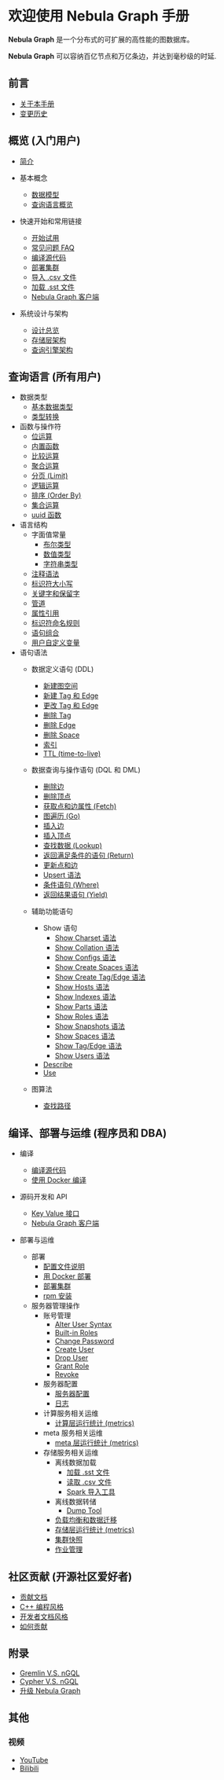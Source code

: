 # 欢迎使用 Nebula Graph 手册

**Nebula Graph** 是一个分布式的可扩展的高性能的图数据库。

**Nebula Graph** 可以容纳百亿节点和万亿条边，并达到毫秒级的时延.

## 前言

* [关于本手册](0.about-this-manual.md)
* [变更历史](CHANGELOG.md)

## 概览 (入门用户)

* [简介](1.overview/0.introduction.md)
* 基本概念
  * [数据模型](1.overview/1.concepts/1.data-model.md)
  * [查询语言概览](1.overview/1.concepts/2.nGQL-overview.md)
* 快速开始和常用链接
  * [开始试用](1.overview/2.quick-start/1.get-started.md)
  * [常见问题 FAQ](1.overview/2.quick-start/2.FAQ.md)
  * [编译源代码](3.build-develop-and-administration/1.build/1.build-source-code.md)
  * [部署集群](3.build-develop-and-administration/3.deploy-and-administrations/deployment/deploy-cluster.md)
  * [导入 .csv 文件](3.build-develop-and-administration/3.deploy-and-administrations/server-administration/storage-service-administration/data-import/import-csv-file.md)
  * [加载 .sst 文件](3.build-develop-and-administration/3.deploy-and-administrations/server-administration/storage-service-administration/data-import/download-and-ingest-sst-file.md)
  * [Nebula Graph 客户端](1.overview/2.quick-start/3.supported-clients.md)

* 系统设计与架构
  * [设计总览](1.overview/3.design-and-architecture/1.design-and-architecture.md)
  * [存储层架构](1.overview/3.design-and-architecture/2.storage-design.md)
  * [查询引擎架构](1.overview/3.design-and-architecture/3.query-engine.md)

## 查询语言 (所有用户)

* 数据类型
  * [基本数据类型](2.query-language/1.data-types/data-types.md)
  * [类型转换](2.query-language/1.data-types/type-conversion.md)
* 函数与操作符
  * [位运算](2.query-language/2.functions-and-operators/bitwise-operators.md)
  * [内置函数](2.query-language/2.functions-and-operators/built-in-functions.md)
  * [比较运算](2.query-language/2.functions-and-operators/comparison-functions-and-operators.md)
  * [聚合运算](2.query-language/2.functions-and-operators/group-by-function.md)
  * [分页 (Limit)](2.query-language/2.functions-and-operators/limit-syntax.md)
  * [逻辑运算](2.query-language/2.functions-and-operators/logical-operators.md)
  * [排序 (Order By)](2.query-language/2.functions-and-operators/order-by-function.md)
  * [集合运算](2.query-language/2.functions-and-operators/set-operations.md)
  * [uuid 函数](2.query-language/2.functions-and-operators/uuid.md)
* 语言结构
  * 字面值常量
    * [布尔类型](2.query-language/3.language-structure/literal-values/boolean-literals.md)
    * [数值类型](2.query-language/3.language-structure/literal-values/numeric-literals.md)
    * [字符串类型](2.query-language/3.language-structure/literal-values/string-literals.md)
  * [注释语法](2.query-language/3.language-structure/comment-syntax.md)
  * [标识符大小写](2.query-language/3.language-structure/identifier-case-sensitivity.md)
  * [关键字和保留字](2.query-language/3.language-structure/keywords-and-reserved-words.md)
  * [管道](2.query-language/3.language-structure/pipe-syntax.md)
  * [属性引用](2.query-language/3.language-structure/property-reference.md)
  * [标识符命名规则](2.query-language/3.language-structure/schema-object-names.md)
  * [语句组合](2.query-language/3.language-structure/statement-composition.md)
  * [用户自定义变量](2.query-language/3.language-structure/user-defined-variables.md)
* 语句语法
  * 数据定义语句 (DDL)
    * [新建图空间](2.query-language/4.statement-syntax/1.data-definition-statements/create-space-syntax.md)
    * [新建 Tag 和 Edge](2.query-language/4.statement-syntax/1.data-definition-statements/create-tag-edge-syntax.md)
    * [更改 Tag 和 Edge](2.query-language/4.statement-syntax/1.data-definition-statements/alter-tag-edge-syntax.md)
    * [删除 Tag](2.query-language/4.statement-syntax/1.data-definition-statements/drop-tag-syntax.md)
    * [删除 Edge](2.query-language/4.statement-syntax/1.data-definition-statements/drop-edge-syntax.md)
    * [删除 Space](2.query-language/4.statement-syntax/1.data-definition-statements/drop-space-syntax.md)
    * [索引](2.query-language/4.statement-syntax/1.data-definition-statements/index.md)
    * [TTL (time-to-live)](2.query-language/4.statement-syntax/1.data-definition-statements/TTL.md)

  * 数据查询与操作语句 (DQL 和 DML)
    * [删除边](2.query-language/4.statement-syntax/2.data-query-and-manipulation-statements/delete-edge-syntax.md)
    * [删除顶点](2.query-language/4.statement-syntax/2.data-query-and-manipulation-statements/delete-vertex-syntax.md)
    * [获取点和边属性 (Fetch)](2.query-language/4.statement-syntax/2.data-query-and-manipulation-statements/fetch-syntax.md)
    * [图遍历 (Go)](2.query-language/4.statement-syntax/2.data-query-and-manipulation-statements/go-syntax.md)
    * [插入边](2.query-language/4.statement-syntax/2.data-query-and-manipulation-statements/insert-edge-syntax.md)
    * [插入顶点](2.query-language/4.statement-syntax/2.data-query-and-manipulation-statements/insert-vertex-syntax.md)
    * [查找数据 (Lookup)](2.query-language/4.statement-syntax/2.data-query-and-manipulation-statements/lookup-syntax.md)
    * [返回满足条件的语句 (Return)](2.query-language/4.statement-syntax/2.data-query-and-manipulation-statements/return-syntax.md)
    * [更新点和边](2.query-language/4.statement-syntax/2.data-query-and-manipulation-statements/update-vertex-edge-syntax.md)
    * [Upsert 语法](2.query-language/4.statement-syntax/2.data-query-and-manipulation-statements/upsert-syntax.md)
    * [条件语句 (Where)](2.query-language/4.statement-syntax/2.data-query-and-manipulation-statements/where-syntax.md)
    * [返回结果语句 (Yield)](2.query-language/4.statement-syntax/2.data-query-and-manipulation-statements/yield-syntax.md)

  * 辅助功能语句
    * Show 语句
      * [Show Charset 语法](2.query-language/4.statement-syntax/3.utility-statements/show-statements/show-charset-syntax.md)
      * [Show Collation 语法](2.query-language/4.statement-syntax/3.utility-statements/show-statements/show-collation-syntax.md)
      * [Show Configs 语法](2.query-language/4.statement-syntax/3.utility-statements/show-statements/show-configs-syntax.md)
      * [Show Create Spaces 语法](2.query-language/4.statement-syntax/3.utility-statements/show-statements/show-create-space-syntax.md)
      * [Show Create Tag/Edge 语法](2.query-language/4.statement-syntax/3.utility-statements/show-statements/show-create-tag-edge-syntax.md)
      * [Show Hosts 语法](2.query-language/4.statement-syntax/3.utility-statements/show-statements/show-hosts-syntax.md)
      * [Show Indexes 语法](2.query-language/4.statement-syntax/3.utility-statements/show-statements/show-indexes-syntax.md)
      * [Show Parts 语法](2.query-language/4.statement-syntax/3.utility-statements/show-statements/show-parts-syntax.md)
      * [Show Roles 语法](2.query-language/4.statement-syntax/3.utility-statements/show-statements/show-roles-syntax.md)
      * [Show Snapshots 语法](2.query-language/4.statement-syntax/3.utility-statements/show-statements/show-snapshots-syntax.md)
      * [Show Spaces 语法](2.query-language/4.statement-syntax/3.utility-statements/show-statements/show-spaces-syntax.md)
      * [Show Tag/Edge 语法](2.query-language/4.statement-syntax/3.utility-statements/show-statements/show-tags-edges-syntax.md)
      * [Show Users 语法](2.query-language/4.statement-syntax/3.utility-statements/show-statements/show-users-syntax.md)
    * [Describe](2.query-language/4.statement-syntax/3.utility-statements/describe-syntax.md)
    * [Use](2.query-language/4.statement-syntax/3.utility-statements/use-syntax.md)
  * 图算法
    * [查找路径](2.query-language/4.statement-syntax/4.graph-algorithms/find-path-syntax.md)

## 编译、部署与运维 (程序员和 DBA)

* 编译
  * [编译源代码](3.build-develop-and-administration/1.build/1.build-source-code.md)
  * [使用 Docker 编译](3.build-develop-and-administration/1.build/2.build-by-docker.md)
* 源码开发和 API
  * [Key Value 接口](3.build-develop-and-administration/2.develop-and-interface/kv-interfaces.md)
  * [Nebula Graph 客户端](1.overview/2.quick-start/3.supported-clients.md)

* 部署与运维
  * 部署
    * [配置文件说明](3.build-develop-and-administration/3.deploy-and-administrations/deployment/configuration-description.md)
    * [用 Docker 部署](3.build-develop-and-administration/3.deploy-and-administrations/deployment/deploy-cluster-on-docker.md)
    * [部署集群](3.build-develop-and-administration/3.deploy-and-administrations/deployment/deploy-cluster.md)
    <!-- * [接入 Prometheus](3.build-develop-and-administration/3.deploy-and-administrations/deployment/connect-prometheus.md) -->
    * [rpm 安装](3.build-develop-and-administration/3.deploy-and-administrations/deployment/install-with-rpm-deb.md)
  * 服务器管理操作
    * 账号管理
      * [Alter User Syntax](3.build-develop-and-administration/3.deploy-and-administrations/server-administration/account-management-statements/alter-user-syntax.md)
      * [Built-in Roles](3.build-develop-and-administration/3.deploy-and-administrations/server-administration/account-management-statements/built-in-roles.md)
      * [Change Password](3.build-develop-and-administration/3.deploy-and-administrations/server-administration/account-management-statements/change-password.md)
      * [Create User](3.build-develop-and-administration/3.deploy-and-administrations/server-administration/account-management-statements/create-user-syntax.md)
      * [Drop User](3.build-develop-and-administration/3.deploy-and-administrations/server-administration/account-management-statements/drop-user-syntax.md)
      * [Grant Role](3.build-develop-and-administration/3.deploy-and-administrations/server-administration/account-management-statements/grant-role-syntax.md)
      * [Revoke](3.build-develop-and-administration/3.deploy-and-administrations/server-administration/account-management-statements/revoke-syntax.md)
    * 服务器配置
      * [服务器配置](3.build-develop-and-administration/3.deploy-and-administrations/server-administration/configuration-statements/configs-syntax.md)
      <!-- * [RocksDB Compaction 和 Flush](3.build-develop-and-administration/3.deploy-and-administrations/server-administration/configuration-statements/rocksdb-compaction-flush.md) -->
      * [日志](3.build-develop-and-administration/3.deploy-and-administrations/server-administration/configuration-statements/log.md)
    * 计算服务相关运维
      * [计算层运行统计 (metrics)](3.build-develop-and-administration/3.deploy-and-administrations/server-administration/graph-service-administration/graph-metrics.md)
    * meta 服务相关运维
      * [meta 层运行统计 (metrics)](3.build-develop-and-administration/3.deploy-and-administrations/server-administration/meta-service-administration/meta-metrics.md)
    * 存储服务相关运维
      * 离线数据加载
        * [加载 .sst 文件](3.build-develop-and-administration/3.deploy-and-administrations/server-administration/storage-service-administration/data-import/download-and-ingest-sst-file.md)
        * [读取 .csv 文件](3.build-develop-and-administration/3.deploy-and-administrations/server-administration/storage-service-administration/data-import/import-csv-file.md)
        * [Spark 导入工具](3.build-develop-and-administration/3.deploy-and-administrations/server-administration/storage-service-administration/data-import/spark-writer.md)
      * 离线数据转储
        * [Dump Tool](3.build-develop-and-administration/3.deploy-and-administrations/server-administration/storage-service-administration/data-export/dump-tool.md)
      * [负载均衡和数据迁移](3.build-develop-and-administration/3.deploy-and-administrations/server-administration/storage-service-administration/storage-balance.md)
      * [存储层运行统计 (metrics)](3.build-develop-and-administration/3.deploy-and-administrations/server-administration/storage-service-administration/storage-metrics.md)
      * [集群快照](3.build-develop-and-administration/3.deploy-and-administrations/server-administration/storage-service-administration/cluster-snapshot.md)
      * [作业管理](3.build-develop-and-administration/3.deploy-and-administrations/server-administration/storage-service-administration/job-manager.md)

## 社区贡献 (开源社区爱好者)

* [贡献文档](4.contributions/contribute-to-documentation.md)
* [C++ 编程风格](4.contributions/cpp-coding-style.md)
* [开发者文档风格](4.contributions/developer-documentation-style-guide.md)
* [如何贡献](4.contributions/how-to-contribute.md)

## 附录

* [Gremlin V.S. nGQL](5.appendix/gremlin-ngql.md)
* [Cypher V.S. nGQL](5.appendix/cypher-ngql.md)
* [升级 Nebula Graph](5.appendix/upgrade-guide.md)

## 其他

### 视频

* [YouTube](https://www.youtube.com/channel/UC73V8q795eSEMxDX4Pvdwmw/)
* [Bilibili](https://space.bilibili.com/472621355)
